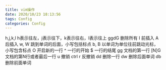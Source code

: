 ```yaml
---
title: vim操作
date: 2020/10/23 18:13:56
tags: Config
categories: Config
---
```


h,j,k,l h表示往左，j表示往下，k表示往右，l表示往上
ggdG 删除所有
I 前插入
A 后插入
w, W 跳到单词的后面，小写包括标点
b, B 以单词为单位往前跳动光标，小写包含标点
O 开启新的一行
^ 一行的开始
$ 一行的结尾
gg 文档的第一行
[N]G 文档的第N行或者最后一行
u 撤销
ctrl r  反撤销
dd 删除一行
dw 删除后面单词   db 删除前面单词